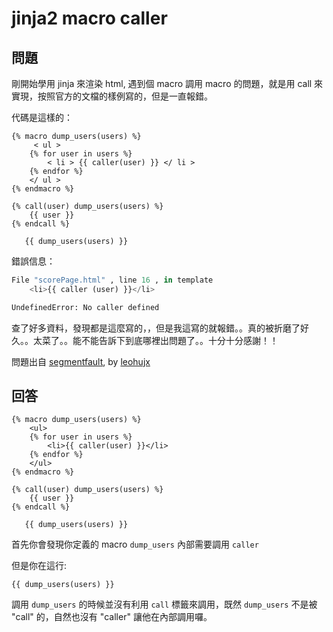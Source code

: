 # jinja2 macro caller

## 問題

剛開始學用 jinja 來渲染 html, 遇到個 macro 調用 macro 的問題，就是用 call 來實現，按照官方的文檔的樣例寫的，但是一直報錯。

代碼是這樣的：

```jinja
{% macro dump_users(users) %}
     < ul >
    {% for user in users %}
        < li > {{ caller(user) }} </ li >
    {% endfor %}
    </ ul >
{% endmacro %}

{% call(user) dump_users(users) %}
    {{ user }}
{% endcall %}

   {{ dump_users(users) }}
```

錯誤信息：

```python
File "scorePage.html" , line 16 , in template
    <li>{{ caller (user) }}</li>

UndefinedError: No caller defined
```

查了好多資料，發現都是這麼寫的，，但是我這寫的就報錯。。真的被折磨了好久。。太菜了。。能不能告訴下到底哪裡出問題了。。十分十分感謝！！

問題出自 [segmentfault](https://segmentfault.com/q/1010000005352059/a-1020000005352912), by [leohujx](https://segmentfault.com/u/leohujx)

## 回答

```jinja
{% macro dump_users(users) %}
    <ul>
    {% for user in users %}
        <li>{{ caller(user) }}</li>
    {% endfor %}
    </ul>
{% endmacro %}

{% call(user) dump_users(users) %}
    {{ user }}
{% endcall %}

   {{ dump_users(users) }}
```

首先你會發現你定義的 macro `dump_users` 內部需要調用 `caller`

但是你在這行:

```jinja
{{ dump_users(users) }}
```

調用 `dump_users` 的時候並沒有利用 `call` 標籤來調用，既然 `dump_users` 不是被 "call" 的，自然也沒有 "caller" 讓他在內部調用囉。
